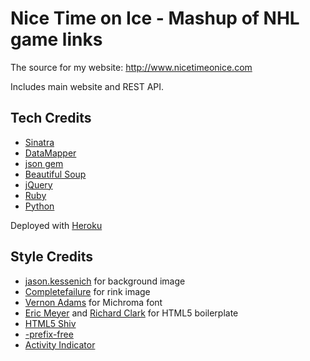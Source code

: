 Nice Time on Ice - Mashup of NHL game links
===========================================

The source for my website: http://www.nicetimeonice.com

Includes main website and REST API.

Tech Credits
------------

- [Sinatra](http://sinatrarb.com/)
- [DataMapper](http://datamapper.org/)
- [json gem](http://flori.github.com/json/)
- [Beautiful Soup](http://crummy.com/software/BeautifulSoup/)
- [jQuery](http://jquery.com/)
- [Ruby](http://www.ruby-lang.org/)
- [Python](http://www.python.org/)

Deployed with [Heroku](http://www.heroku.com/)

Style Credits
-------------
- [jason.kessenich](http://www.aepoc.com) for background image
- [Completefailure](https://en.wikipedia.org/wiki/User:Completefailure) for rink image
- [Vernon Adams](https://plus.google.com/107807505287232434305/about) for Michroma font
- [Eric Meyer](http://meyerweb.com/eric/tools/css/reset/) and [Richard Clark](http://html5doctor.com/html-5-reset-stylesheet/) for HTML5 boilerplate
- [HTML5 Shiv](https://github.com/aFarkas/html5shiv)
- [-prefix-free](http://leaverou.github.com/prefixfree/)
- [Activity Indicator](http://neteye.github.com/activity-indicator.html)